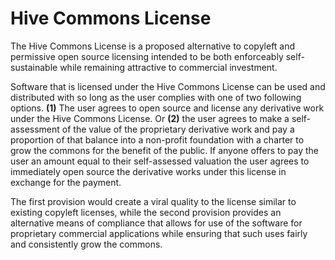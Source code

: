 # Hive Commons License

The Hive Commons License is a proposed alternative to copyleft and permissive open source licensing intended to be both enforceably self-sustainable while remaining attractive to commercial investment.

Software that is licensed under the Hive Commons License can be used and distributed with so long as the user complies with one of two following options. **(1)** The user agrees to open source and license any derivative work under the Hive Commons License. Or **(2)** the user agrees to make a self-assessment of the value of the proprietary derivative work and pay a proportion of that balance into a non-profit foundation with a charter to grow the commons for the benefit of the public. If anyone offers to pay the user an amount equal to their self-assessed valuation the user agrees to immediately open source the derivative works under this license in exchange for the payment.

The first provision would create a viral quality to the license similar to existing copyleft licenses, while the second provision provides an alternative means of compliance that allows for use of the software for proprietary commercial applications while ensuring that such uses fairly and consistently grow the commons. 
